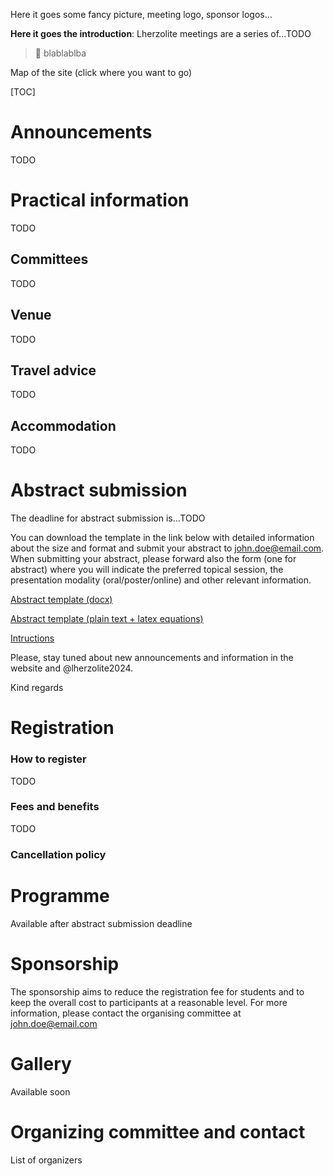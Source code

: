 Here it goes some fancy picture, meeting logo, sponsor logos... 

**Here it goes the introduction**: Lherzolite meetings are a series of...TODO

> 🚨 blablablba 


Map of the site (click where you want to go)

[TOC]

# Announcements

TODO

# Practical information

TODO

## Committees

TODO

## Venue

TODO

## Travel advice

TODO

## Accommodation

TODO

# Abstract submission

The deadline for abstract submission is...TODO

You can download the template in the link below with detailed information about the size and format and submit your abstract to john.doe@email.com. When submitting your abstract, please forward also the form (one for abstract) where you will indicate the preferred topical session, the presentation modality (oral/poster/online) and other relevant information.

[Abstract template (docx)]()

[Abstract template (plain text + latex equations)]()

[Intructions]()

Please, stay tuned about new announcements and information in the website and @lherzolite2024.

Kind regards



# Registration

### How to register

TODO

### Fees and benefits

TODO

### Cancellation policy



# Programme

Available after abstract submission deadline



# Sponsorship

The sponsorship aims to reduce the registration fee for students and to keep the overall cost to participants at a reasonable level. For more information, please contact the organising committee at john.doe@email.com

# Gallery

Available soon



# Organizing committee and contact

List of organizers